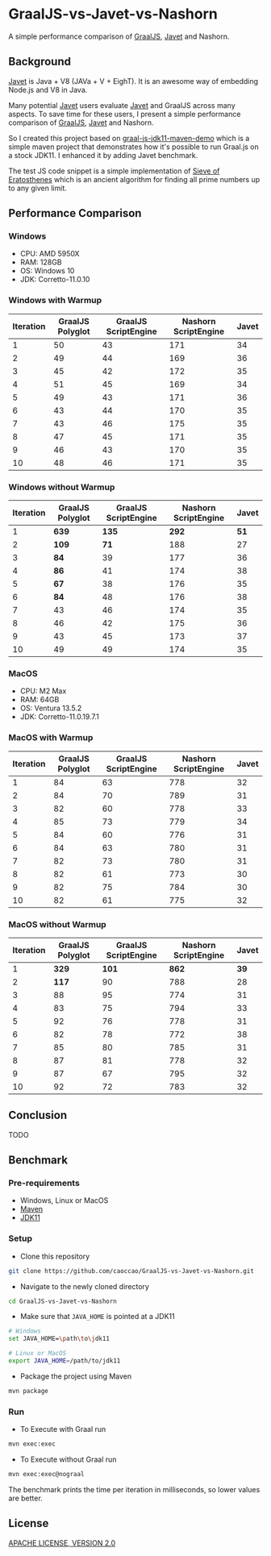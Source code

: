 # GraalJS-vs-Javet-vs-Nashorn

A simple performance comparison of [GraalJS](https://github.com/oracle/graaljs), [Javet](https://github.com/caoccao/Javet) and Nashorn.

## Background

[Javet](https://github.com/caoccao/Javet) is Java + V8 (JAVa + V + EighT). It is an awesome way of embedding Node.js and V8 in Java.

Many potential [Javet](https://github.com/caoccao/Javet) users evaluate [Javet](https://github.com/caoccao/Javet) and GraalJS across many aspects. To save time for these users, I present a simple performance comparison of [GraalJS](https://github.com/oracle/graaljs), [Javet](https://github.com/caoccao/Javet) and Nashorn.

So I created this project based on [graal-js-jdk11-maven-demo](https://github.com/graalvm/graal-js-jdk11-maven-demo) which is a simple maven project that demonstrates how it's possible to run Graal.js on a stock JDK11. I enhanced it by adding Javet benchmark.

The test JS code snippet is a simple implementation of [Sieve of Eratosthenes](https://en.wikipedia.org/wiki/Sieve_of_Eratosthenes) which is an ancient algorithm for finding all prime numbers up to any given limit.

## Performance Comparison

### Windows

- CPU: AMD 5950X
- RAM: 128GB
- OS: Windows 10
- JDK: Corretto-11.0.10

### Windows with Warmup

| Iteration | GraalJS Polyglot | GraalJS ScriptEngine | Nashorn ScriptEngine | Javet |
|-----------|------------------|----------------------|----------------------|-------|
| 1         | 50               | 43                   | 171                  | 34    |
| 2         | 49               | 44                   | 169                  | 36    |
| 3         | 45               | 42                   | 172                  | 35    |
| 4         | 51               | 45                   | 169                  | 34    |
| 5         | 49               | 43                   | 171                  | 36    |
| 6         | 43               | 44                   | 170                  | 35    |
| 7         | 43               | 46                   | 175                  | 35    |
| 8         | 47               | 45                   | 171                  | 35    |
| 9         | 46               | 43                   | 170                  | 35    |
| 10        | 48               | 46                   | 171                  | 35    |

### Windows without Warmup

| Iteration | GraalJS Polyglot | GraalJS ScriptEngine | Nashorn ScriptEngine | Javet |
|-----------|------------------|----------------------|----------------------|-------|
| 1         | **639**          | **135**              | **292**              | **51**|
| 2         | **109**          | **71**               | 188                  | 27    |
| 3         | **84**           | 39                   | 177                  | 36    |
| 4         | **86**           | 41                   | 174                  | 38    |
| 5         | **67**           | 38                   | 176                  | 35    |
| 6         | **84**           | 48                   | 176                  | 38    |
| 7         | 43               | 46                   | 174                  | 35    |
| 8         | 46               | 42                   | 175                  | 36    |
| 9         | 43               | 45                   | 173                  | 37    |
| 10        | 49               | 49                   | 174                  | 35    |

### MacOS

- CPU: M2 Max
- RAM: 64GB
- OS: Ventura 13.5.2
- JDK: Corretto-11.0.19.7.1

### MacOS with Warmup

| Iteration | GraalJS Polyglot | GraalJS ScriptEngine | Nashorn ScriptEngine | Javet |
|-----------|------------------|----------------------|----------------------|-------|
| 1         | 84               | 63                   | 778                  | 32    |
| 2         | 84               | 70                   | 789                  | 31    |
| 3         | 82               | 60                   | 778                  | 33    |
| 4         | 85               | 73                   | 779                  | 34    |
| 5         | 84               | 60                   | 776                  | 31    |
| 6         | 84               | 63                   | 780                  | 31    |
| 7         | 82               | 73                   | 780                  | 31    |
| 8         | 82               | 61                   | 773                  | 30    |
| 9         | 82               | 75                   | 784                  | 30    |
| 10        | 82               | 61                   | 775                  | 32    |

### MacOS without Warmup

| Iteration | GraalJS Polyglot | GraalJS ScriptEngine | Nashorn ScriptEngine | Javet |
|-----------|------------------|----------------------|----------------------|-------|
| 1         | **329**          | **101**              | **862**              | **39**|
| 2         | **117**          | 90                   | 788                  | 28    |
| 3         | 88               | 95                   | 774                  | 31    |
| 4         | 83               | 75                   | 794                  | 33    |
| 5         | 92               | 76                   | 778                  | 31    |
| 6         | 82               | 78                   | 772                  | 38    |
| 7         | 85               | 80                   | 785                  | 31    |
| 8         | 87               | 81                   | 778                  | 32    |
| 9         | 87               | 67                   | 795                  | 32    |
| 10        | 92               | 72                   | 783                  | 32    |

## Conclusion

TODO

## Benchmark

### Pre-requirements

- Windows, Linux or MacOS
- [Maven](https://maven.apache.org)
- [JDK11](https://jdk.java.net/11/)

### Setup

- Clone this repository

```sh
git clone https://github.com/caoccao/GraalJS-vs-Javet-vs-Nashorn.git
```

- Navigate to the newly cloned directory

```sh
cd GraalJS-vs-Javet-vs-Nashorn
```

- Make sure that `JAVA_HOME` is pointed at a JDK11

```sh
# Windows
set JAVA_HOME=\path\to\jdk11

# Linux or MacOS
export JAVA_HOME=/path/to/jdk11
```

- Package the project using Maven

```sh
mvn package
```

### Run

- To Execute with Graal run

```sh
mvn exec:exec
```

- To Execute without Graal run

```sh
mvn exec:exec@nograal
```

The benchmark prints the time per iteration in milliseconds, so lower values are better.

## License

[APACHE LICENSE, VERSION 2.0](blob/main/LICENSE)
